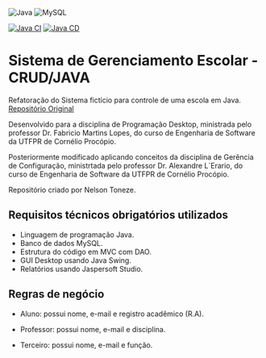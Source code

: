 ![Java](https://img.shields.io/badge/java-%23ED8B00.svg?style=for-the-badge&logo=java&logoColor=white) ![MySQL](https://img.shields.io/badge/mysql-%2300f.svg?style=for-the-badge&logo=mysql&logoColor=white)

[![Java CI](https://github.com/netoneze/crud-java-progdesktop/actions/workflows/ant.yml/badge.svg)](https://github.com/netoneze/crud-java-progdesktop/actions/workflows/ant.yml)
[![Java CD](https://github.com/netoneze/crud-java-progdesktop/actions/workflows/main.yml/badge.svg)](https://github.com/netoneze/crud-java-progdesktop/actions/workflows/main.yml)

# Sistema de Gerenciamento Escolar - CRUD/JAVA
Refatoração do Sistema fictício para controle de uma escola em Java.
[Repositório Original](https://github.com/netoneze/crud-java-progdesktop)


Desenvolvido para a disciplina de Programação Desktop, ministrada pelo professor Dr. Fabricio Martins Lopes, do curso de Engenharia de Software da UTFPR de Cornélio Procópio.

Posteriormente modificado aplicando conceitos da disciplina de Gerência de Configuração, ministrtada pelo professor Dr. Alexandre L´Erario, do curso de Engenharia de Software da UTFPR de Cornélio Procópio.

Repositório criado por Nelson Toneze.

## Requisitos técnicos obrigatórios utilizados
- Linguagem de programação Java.
- Banco de dados MySQL.
- Estrutura do código em MVC com DAO.
- GUI Desktop usando Java Swing.
- Relatórios usando Jaspersoft Studio.


## Regras de negócio

- Aluno: possui nome, e-mail e registro acadêmico (R.A).

- Professor: possui nome, e-mail e disciplina.

- Terceiro: possui nome, e-mail e função.
